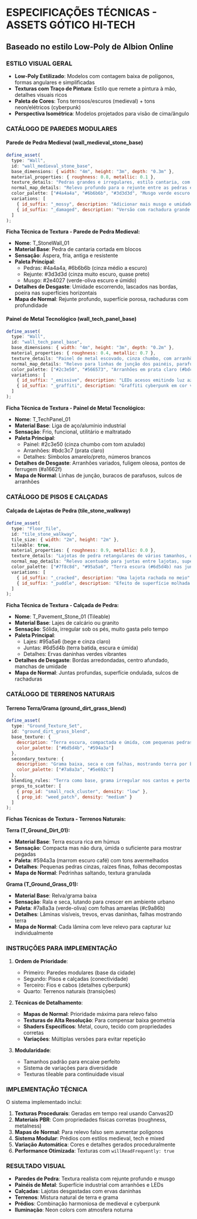 # ESPECIFICAÇÕES TÉCNICAS - ASSETS GÓTICO HI-TECH
## Baseado no estilo Low-Poly de Albion Online

### ESTILO VISUAL GERAL
- **Low-Poly Estilizado**: Modelos com contagem baixa de polígonos, formas angulares e simplificadas
- **Texturas com Traço de Pintura**: Estilo que remete a pintura à mão, detalhes visuais ricos
- **Paleta de Cores**: Tons terrosos/escuros (medieval) + tons neon/elétricos (cyberpunk)
- **Perspectiva Isométrica**: Modelos projetados para visão de cima/ângulo

### CATÁLOGO DE PAREDES MODULARES

#### Parede de Pedra Medieval (wall_medieval_stone_base)
```javascript
define_asset(
  type: "Wall",
  id: "wall_medieval_stone_base",
  base_dimensions: { width: "4m", height: "3m", depth: "0.3m" },
  material_properties: { roughness: 0.8, metallic: 0.1 },
  texture_details: "Pedras grandes e irregulares, estilo cantaria, com rejunte escuro e profundo",
  normal_map_details: "Relevo profundo para o rejunte entre as pedras e textura sutil de porosidade",
  color_palette: ["#4a4a4a", "#6b6b6b", "#3d3d3d", "Musgo verde escuro (#2e4027) em algumas frestas"],
  variations: [
    { id_suffix: "_mossy", description: "Adicionar mais musgo e umidade escorrendo do topo" },
    { id_suffix: "_damaged", description: "Versão com rachadura grande ou pedras faltando" }
  ]
);
```

**Ficha Técnica de Textura - Parede de Pedra Medieval:**
- **Nome**: T_StoneWall_01
- **Material Base**: Pedra de cantaria cortada em blocos
- **Sensação**: Áspera, fria, antiga e resistente
- **Paleta Principal**: 
  - Pedras: #4a4a4a, #6b6b6b (cinza médio a escuro)
  - Rejunte: #3d3d3d (cinza muito escuro, quase preto)
  - Musgo: #2e4027 (verde-oliva escuro e úmido)
- **Detalhes de Desgaste**: Umidade escorrendo, lascados nas bordas, poeira nas superfícies horizontais
- **Mapa de Normal**: Rejunte profundo, superfície porosa, rachaduras com profundidade

#### Painel de Metal Tecnológico (wall_tech_panel_base)
```javascript
define_asset(
  type: "Wall",
  id: "wall_tech_panel_base",
  base_dimensions: { width: "4m", height: "3m", depth: "0.2m" },
  material_properties: { roughness: 0.4, metallic: 0.7 },
  texture_details: "Painel de metal escovado, cinza chumbo, com arranhões e sinais de desgaste",
  normal_map_details: "Relevo para linhas de junção dos painéis, parafusos nos cantos",
  color_palette: ["#2c3e50", "#566573", "Arranhões em prata claro (#bdc3c7)"],
  variations: [
    { id_suffix: "_emissive", description: "LEDs acesos emitindo luz azul ciano (#00ffff)" },
    { id_suffix: "_graffiti", description: "Graffiti cyberpunk em cor vibrante" }
  ]
);
```

**Ficha Técnica de Textura - Painel de Metal Tecnológico:**
- **Nome**: T_TechPanel_01
- **Material Base**: Liga de aço/alumínio industrial
- **Sensação**: Frio, funcional, utilitário e maltratado
- **Paleta Principal**:
  - Painel: #2c3e50 (cinza chumbo com tom azulado)
  - Arranhões: #bdc3c7 (prata claro)
  - Detalhes: Símbolos amarelo/preto, números brancos
- **Detalhes de Desgaste**: Arranhões variados, fuligem oleosa, pontos de ferrugem (#a1662f)
- **Mapa de Normal**: Linhas de junção, buracos de parafusos, sulcos de arranhões

### CATÁLOGO DE PISOS E CALÇADAS

#### Calçada de Lajotas de Pedra (tile_stone_walkway)
```javascript
define_asset(
  type: "Floor_Tile",
  id: "tile_stone_walkway",
  tile_size: { width: "2m", height: "2m" },
  tileable: true,
  material_properties: { roughness: 0.9, metallic: 0.0 },
  texture_details: "Lajotas de pedra retangulares de vários tamanhos, desgastadas pelo uso",
  normal_map_details: "Relevo acentuado para juntas entre lajotas, superfície levemente irregular",
  color_palette: ["#7f8c8d", "#95a5a6", "Terra escura (#6d5d4b) nas juntas"],
  variations: [
    { id_suffix: "_cracked", description: "Uma lajota rachada no meio" },
    { id_suffix: "_puddle", description: "Efeito de superfície molhada simulando poça d'água" }
  ]
);
```

**Ficha Técnica de Textura - Calçada de Pedra:**
- **Nome**: T_Pavement_Stone_01 (Tileable)
- **Material Base**: Lajes de calcário ou granito
- **Sensação**: Sólida, irregular sob os pés, muito gasta pelo tempo
- **Paleta Principal**:
  - Lajes: #95a5a6 (bege e cinza claro)
  - Juntas: #6d5d4b (terra batida, escura e úmida)
  - Detalhes: Ervas daninhas verdes vibrantes
- **Detalhes de Desgaste**: Bordas arredondadas, centro afundado, manchas de umidade
- **Mapa de Normal**: Juntas profundas, superfície ondulada, sulcos de rachaduras

### CATÁLOGO DE TERRENOS NATURAIS

#### Terreno Terra/Grama (ground_dirt_grass_blend)
```javascript
define_asset(
  type: "Ground_Texture_Set",
  id: "ground_dirt_grass_blend",
  base_texture: {
    description: "Terra escura, compactada e úmida, com pequenas pedras e galhos",
    color_palette: ["#6d5d4b", "#594a3a"]
  },
  secondary_texture: {
    description: "Grama baixa, seca e com falhas, mostrando terra por baixo",
    color_palette: ["#7a8a3a", "#5e692c"]
  },
  blending_rules: "Terra como base, grama irregular nos cantos e perto de paredes",
  props_to_scatter: [
    { prop_id: "small_rock_cluster", density: "low" },
    { prop_id: "weed_patch", density: "medium" }
  ]
);
```

**Fichas Técnicas de Textura - Terrenos Naturais:**

**Terra (T_Ground_Dirt_01):**
- **Material Base**: Terra escura rica em húmus
- **Sensação**: Compacta mas não dura, úmida o suficiente para mostrar pegadas
- **Paleta**: #594a3a (marrom escuro café) com tons avermelhados
- **Detalhes**: Pequenas pedras cinzas, raízes finas, folhas decompostas
- **Mapa de Normal**: Pedrinhas saltando, textura granulada

**Grama (T_Ground_Grass_01):**
- **Material Base**: Relva/grama baixa
- **Sensação**: Rala e seca, lutando para crescer em ambiente urbano
- **Paleta**: #7a8a3a (verde-oliva) com folhas amarelas (#c9a86b)
- **Detalhes**: Lâminas visíveis, trevos, ervas daninhas, falhas mostrando terra
- **Mapa de Normal**: Cada lâmina com leve relevo para capturar luz individualmente

### INSTRUÇÕES PARA IMPLEMENTAÇÃO

1. **Ordem de Prioridade**:
   - Primeiro: Paredes modulares (base da cidade)
   - Segundo: Pisos e calçadas (conectividade)
   - Terceiro: Fios e cabos (detalhes cyberpunk)
   - Quarto: Terrenos naturais (transições)

2. **Técnicas de Detalhamento**:
   - **Mapas de Normal**: Prioridade máxima para relevo falso
   - **Texturas de Alta Resolução**: Para compensar baixa geometria
   - **Shaders Específicos**: Metal, couro, tecido com propriedades corretas
   - **Variações**: Múltiplas versões para evitar repetição

3. **Modularidade**:
   - Tamanhos padrão para encaixe perfeito
   - Sistema de variações para diversidade
   - Texturas tileable para continuidade visual

### IMPLEMENTAÇÃO TÉCNICA

O sistema implementado inclui:

1. **Texturas Procedurais**: Geradas em tempo real usando Canvas2D
2. **Materiais PBR**: Com propriedades físicas corretas (roughness, metalness)
3. **Mapas de Normal**: Para relevo falso sem aumentar polígonos
4. **Sistema Modular**: Prédios com estilos medieval, tech e mixed
5. **Variação Automática**: Cores e detalhes gerados proceduralmente
6. **Performance Otimizada**: Texturas com `willReadFrequently: true`

### RESULTADO VISUAL

- **Paredes de Pedra**: Textura realista com rejunte profundo e musgo
- **Painéis de Metal**: Superfície industrial com arranhões e LEDs
- **Calçadas**: Lajotas desgastadas com ervas daninhas
- **Terrenos**: Mistura natural de terra e grama
- **Prédios**: Combinação harmoniosa de medieval e cyberpunk
- **Iluminação**: Neon colors com atmosfera noturna
